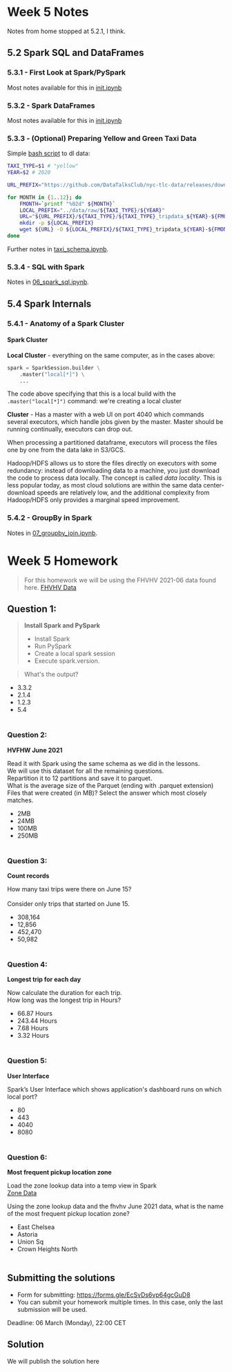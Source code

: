 # Week 5 Notes

Notes from home stopped at 5.2.1, I think.

## 5.2 Spark SQL and DataFrames

### 5.3.1 - First Look at Spark/PySpark

Most notes available for this in [init.ipynb](init.ipynb)

### 5.3.2 - Spark DataFrames

Most notes available for this in [init.ipynb](init.ipynb)

### 5.3.3 - (Optional) Preparing Yellow and Green Taxi Data

Simple [bash script](prep/dl.sh) to dl data:

```sh
TAXI_TYPE=$1 # "yellow"
YEAR=$2 # 2020

URL_PREFIX="https://github.com/DataTalksClub/nyc-tlc-data/releases/download"

for MONTH in {1..12}; do
    FMONTH=`printf "%02d" ${MONTH}`
    LOCAL_PREFIX="../data/raw/${TAXI_TYPE}/${YEAR}"
    URL="${URL_PREFIX}/${TAXI_TYPE}/${TAXI_TYPE}_tripdata_${YEAR}-${FMONTH}.csv.gz"
    mkdir -p ${LOCAL_PREFIX}
    wget ${URL} -O ${LOCAL_PREFIX}/${TAXI_TYPE}_tripdata_${YEAR}-${FMONTH}.csv.gz
done
```

Further notes in [taxi_schema.ipynb](prep/taxi_schema.ipynb).


### 5.3.4 - SQL with Spark

Notes in [06_spark_sql.ipynb](06_spark_sql.ipynb).

## 5.4 Spark Internals

### 5.4.1 - Anatomy of a Spark Cluster

#### Spark Cluster

**Local Cluster** - everything on the same computer, as in the cases above:
```py
spark = SparkSession.builder \
    .master("local[*]") \
    ...
```
The code above specifying that this is a local build with the `.master("local[*]")` command: we're creating a local cluster

**Cluster** - Has a master with a web UI on port 4040 which commands several executors, which handle jobs given by the master. Master should be running continually, executors can drop out.

When processing a partitioned dataframe, executors will process the files one by one from the data lake in S3/GCS.

Hadoop/HDFS allows us to store the files directly on executors with some redundancy: instead of downloading data to a machine, you just download the code to process data locally. The concept is called *data locality*. This is less popular today, as most cloud solutions are within the same data center- download speeds are relatively low, and the additional complexity from Hadoop/HDFS only provides a marginal speed improvement.

### 5.4.2 - GroupBy in Spark

Notes in [07_groupby_join.ipynb](07_groupby_join.ipynb).

# Week 5 Homework

>For this homework we will be using the FHVHV 2021-06 data found here. [FHVHV Data](https://github.com/DataTalksClub/nyc-tlc-data/releases/download/fhvhv/fhvhv_tripdata_2021-06.csv.gz )


## Question 1: 

>**Install Spark and PySpark** 
>- Install Spark
>- Run PySpark
>- Create a local spark session
>- Execute spark.version.

>What's the output?
- 3.3.2
- 2.1.4
- 1.2.3
- 5.4
</br></br>


### Question 2: 

**HVFHW June 2021**

Read it with Spark using the same schema as we did in the lessons.</br> 
We will use this dataset for all the remaining questions.</br>
Repartition it to 12 partitions and save it to parquet.</br>
What is the average size of the Parquet (ending with .parquet extension) Files that were created (in MB)? Select the answer which most closely matches.</br>


- 2MB
- 24MB
- 100MB
- 250MB
</br></br>


### Question 3: 

**Count records**  

How many taxi trips were there on June 15?</br></br>
Consider only trips that started on June 15.</br>

- 308,164
- 12,856
- 452,470
- 50,982
</br></br>


### Question 4: 

**Longest trip for each day**  

Now calculate the duration for each trip.</br>
How long was the longest trip in Hours?</br>

- 66.87 Hours
- 243.44 Hours
- 7.68 Hours
- 3.32 Hours
</br></br>

### Question 5: 

**User Interface**

 Spark’s User Interface which shows application's dashboard runs on which local port?</br>

- 80
- 443
- 4040
- 8080
</br></br>


### Question 6: 

**Most frequent pickup location zone**

Load the zone lookup data into a temp view in Spark</br>
[Zone Data](https://github.com/DataTalksClub/nyc-tlc-data/releases/download/misc/taxi_zone_lookup.csv)</br>

Using the zone lookup data and the fhvhv June 2021 data, what is the name of the most frequent pickup location zone?</br>

- East Chelsea
- Astoria
- Union Sq
- Crown Heights North
</br></br>




## Submitting the solutions

* Form for submitting: https://forms.gle/EcSvDs6vp64gcGuD8
* You can submit your homework multiple times. In this case, only the last submission will be used. 

Deadline: 06 March (Monday), 22:00 CET


## Solution

We will publish the solution here
